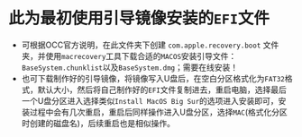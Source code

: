 # 此为最初使用引导镜像安装的`EFI`文件

- 可根据OCC官方说明，在此文件夹下创建 `com.apple.recovery.boot` 文件夹，并使用`macrecovery`工具下载合适的`MACOS`安装引导文件：`BaseSystem.chunklist`以及`BaseSystem.dmg`；需要在线安装！
- 也可下载制作好的引导镜像，将镜像写入U盘后，在空白分区格式化为`FAT32`格式，默认大小，然后将自己制作好的`EFI`文件复制进去，重启电脑，选择最后一个U盘分区进入选择类似`Install MacOS Big Sur`的选项进入安装即可，安装过程中会有几次重启，重启后同样操作进入U盘分区，选择`MAC`(格式化分区时创建的磁盘名)，后续重启也是相似操作。
